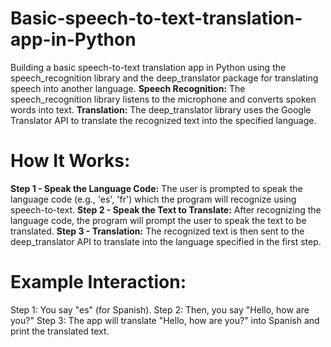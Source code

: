 # Basic-speech-to-text-translation-app-in-Python
 Building a basic speech-to-text translation app in Python using the speech_recognition library and the deep_translator package for translating speech into another language.
**Speech Recognition:**
The speech_recognition library listens to the microphone and converts spoken words into text.
**Translation:**
The deep_translator library uses the Google Translator API to translate the recognized text into the specified language.
# How It Works:
**Step 1 - Speak the Language Code:**
The user is prompted to speak the language code (e.g., 'es', 'fr') which the program will recognize using speech-to-text.
**Step 2 - Speak the Text to Translate:**
After recognizing the language code, the program will prompt the user to speak the text to be translated.
**Step 3 - Translation:**
The recognized text is then sent to the deep_translator API to translate into the language specified in the first step.

# Example Interaction:
Step 1: You say "es" (for Spanish).
Step 2: Then, you say "Hello, how are you?"
Step 3: The app will translate "Hello, how are you?" into Spanish and print the translated text.
